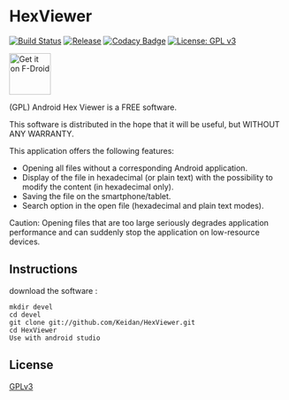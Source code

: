 # HexViewer
[![Build Status](https://travis-ci.com/Keidan/HexViewer.svg?branch=master)][travis]
[![Release](https://img.shields.io/github/v/release/Keidan/HexViewer.svg?logo=github)][releases]
[![Codacy Badge](https://app.codacy.com/project/badge/Grade/5eea72aaa59442b39e64749c5cb76872)][codacy]
[![License: GPL v3](https://img.shields.io/badge/License-GPLv3-blue.svg)][license]

[<img src="https://fdroid.gitlab.io/artwork/badge/get-it-on.png"
    alt="Get it on F-Droid"
    height="75">](https://f-droid.org/packages/fr.ralala.hexviewer)

(GPL) Android Hex Viewer is a FREE software.

This software is distributed in the hope that it will be useful, but WITHOUT ANY WARRANTY.

This application offers the following features:
*   Opening all files without a corresponding Android application.
*   Display of the file in hexadecimal (or plain text) with the possibility to modify the content (in hexadecimal only).
*   Saving the file on the smartphone/tablet.
*   Search option in the open file (hexadecimal and plain text modes).

Caution: Opening files that are too large seriously degrades application performance and can suddenly stop the application on low-resource devices.

## Instructions

download the software :

	mkdir devel
	cd devel
	git clone git://github.com/Keidan/HexViewer.git
	cd HexViewer
 	Use with android studio 

## License
[GPLv3](https://github.com/Keidan/HexViewer/blob/master/license.txt)

[travis]: https://travis-ci.com/Keidan/HexViewer
[releases]: https://github.com/Keidan/HexViewer/releases
[codacy]: https://www.codacy.com/gh/Keidan/HexViewer/dashboard?utm_source=github.com&amp;utm_medium=referral&amp;utm_content=Keidan/HexViewer&amp;utm_campaign=Badge_Grade
[license]: https://github.com/Keidan/HexViewer/blob/master/license.txt
